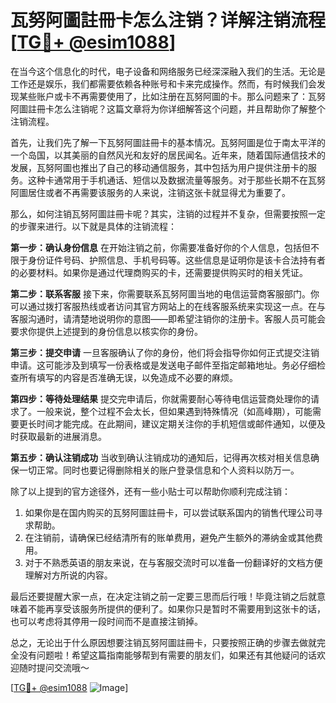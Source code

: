 # 瓦努阿圖註冊卡怎么注销？详解注销流程[[TG💪+ @esim1088](https://t.me/s/esim1088)]

在当今这个信息化的时代，电子设备和网络服务已经深深融入我们的生活。无论是工作还是娱乐，我们都需要依赖各种账号和卡来完成操作。然而，有时候我们会发现某些账户或卡不再需要使用了，比如注册在瓦努阿圖的卡。那么问题来了：瓦努阿圖註冊卡怎么注销呢？这篇文章将为你详细解答这个问题，并且帮助你了解整个注销流程。

首先，让我们先了解一下瓦努阿圖註冊卡的基本情况。瓦努阿圖是位于南太平洋的一个岛国，以其美丽的自然风光和友好的居民闻名。近年来，随着国际通信技术的发展，瓦努阿圖也推出了自己的移动通信服务，其中包括为用户提供注册卡的服务。这种卡通常用于手机通话、短信以及数据流量等服务。对于那些长期不在瓦努阿圖居住或者不再需要该服务的人来说，注销这张卡就显得尤为重要了。

那么，如何注销瓦努阿圖註冊卡呢？其实，注销的过程并不复杂，但需要按照一定的步骤来进行。以下就是具体的注销流程：

**第一步：确认身份信息**
在开始注销之前，你需要准备好你的个人信息，包括但不限于身份证件号码、护照信息、手机号码等。这些信息是证明你是该卡合法持有者的必要材料。如果你是通过代理商购买的卡，还需要提供购买时的相关凭证。

**第二步：联系客服**
接下来，你需要联系瓦努阿圖当地的电信运营商客服部门。你可以通过拨打客服热线或者访问其官方网站上的在线客服系统来实现这一点。在与客服沟通时，请清楚地说明你的意图——即希望注销你的注册卡。客服人员可能会要求你提供上述提到的身份信息以核实你的身份。

**第三步：提交申请**
一旦客服确认了你的身份，他们将会指导你如何正式提交注销申请。这可能涉及到填写一份表格或是发送电子邮件至指定邮箱地址。务必仔细检查所有填写的内容是否准确无误，以免造成不必要的麻烦。

**第四步：等待处理结果**
提交完申请后，你就需要耐心等待电信运营商处理你的请求了。一般来说，整个过程不会太长，但如果遇到特殊情况（如高峰期），可能需要更长时间才能完成。在此期间，建议定期关注你的手机短信或邮件通知，以便及时获取最新的进展消息。

**第五步：确认注销成功**
当收到确认注销成功的通知后，记得再次核对相关信息确保一切正常。同时也要记得删除相关的账户登录信息和个人资料以防万一。

除了以上提到的官方途径外，还有一些小贴士可以帮助你顺利完成注销：

1. 如果你是在国内购买的瓦努阿圖註冊卡，可以尝试联系国内的销售代理公司寻求帮助。
2. 在注销前，请确保已经结清所有的账单费用，避免产生额外的滞纳金或其他费用。
3. 对于不熟悉英语的朋友来说，在与客服交流时可以准备一份翻译好的文档方便理解对方所说的内容。

最后还要提醒大家一点，在决定注销之前一定要三思而后行哦！毕竟注销之后就意味着不能再享受该服务所提供的便利了。如果你只是暂时不需要用到这张卡的话，也可以考虑将其停用一段时间而不是直接注销掉。

总之，无论出于什么原因想要注销瓦努阿圖註冊卡，只要按照正确的步骤去做就完全没有问题啦！希望这篇指南能够帮到有需要的朋友们，如果还有其他疑问的话欢迎随时提问交流哦～

[[TG💪+ @esim1088](https://t.me/s/esim1088) ![Image](https://i.postimg.cc/4NQfJmqS/Snipaste-2025-05-13-00-14-12.png)]